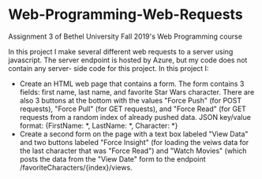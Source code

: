 # Web-Programming-Web-Requests
Assignment 3 of Bethel University Fall 2019's Web Programming course

In this project I make several different web requests to a server using javascript.
The server endpoint is hosted by Azure, but my code does not contain any server-
side code for this project. In this project I:
- Create an HTML web page that contains a form. The form contains 3 fields:
   first name, last name, and favorite Star Wars character. There are also
   3 buttons at the bottom with the values "Force Push" (for POST requests),
   "Force Pull" (for GET requests), and "Force Read" (for GET requests from
   a random index of already pushed data.
   JSON key/value format: {FirstName: *, LastName: *, Character: *}
- Create a second form on the page with a text box labeled "View Data" and two
   buttons labeled "Force Insight" (for loading the veiws data for the last
   character that was "Force Read") and "Watch Movies" (which posts the data from
   the "View Date" form to the endpoint /favoriteCharacters/{index}/views.
